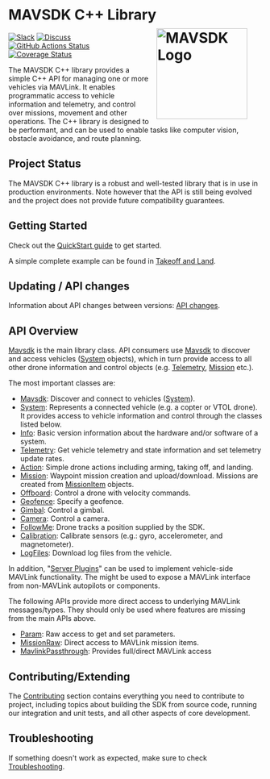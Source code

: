 # MAVSDK C++ Library <div style="float:right; padding:10px; margin-right:20px;"><img src="../../assets/site/sdk_logo_full.png" title="MAVSDK Logo" width="180px"/></div>
[![Slack](https://px4-slack.herokuapp.com/badge.svg)](http://slack.px4.io)&nbsp;[![Discuss](https://img.shields.io/badge/discuss-MAVSDK-ff69b4.svg)](https://discuss.px4.io/c/sdk) [![GitHub Actions Status](https://github.com/mavlink/MAVSDK/workflows/Build%20and%20Test/badge.svg?branch=main)](https://github.com/mavlink/MAVSDK/actions?query=branch%3Amain) [![Coverage Status](https://coveralls.io/repos/github/mavlink/MAVSDK/badge.svg?branch=main)](https://coveralls.io/github/mavlink/MAVSDK?branch=main)

The MAVSDK C++ library provides a simple C++ API for managing one or more vehicles via MAVLink.
It enables programmatic access to vehicle information and telemetry, and control over missions, movement and other operations.
The C++ library is designed to be performant, and can be used to enable tasks like computer vision, obstacle avoidance, and route planning.


## Project Status

The MAVSDK C++ library is a robust and well-tested library that is in use in production environments.
Note however that the API is still being evolved and the project does not provide future compatibility guarantees.

## Getting Started

Check out the [QuickStart guide](quickstart.md) to get started.

A simple complete example can be found in [Takeoff and Land](examples/takeoff_and_land.md).

## Updating / API changes

Information about API changes between versions: [API changes](api_changes.md).

## API Overview

[Mavsdk](api_reference/classmavsdk_1_1_mavsdk.md) is the main library class.
API consumers use [Mavsdk](api_reference/classmavsdk_1_1_mavsdk.md) to discover and access vehicles ([System](api_reference/classmavsdk_1_1_system.md) objects), which in turn provide access to all other drone information and control objects (e.g. [Telemetry](api_reference/classmavsdk_1_1_telemetry.md), [Mission](api_reference/classmavsdk_1_1_mission.md) etc.).

The most important classes are:

- [Mavsdk](api_reference/classmavsdk_1_1_mavsdk.md): Discover and connect to vehicles ([System](api_reference/classmavsdk_1_1_system.md)).
- [System](api_reference/classmavsdk_1_1_system.md): Represents a connected vehicle (e.g. a copter or VTOL drone).
  It provides access to vehicle information and control through the classes listed below.
- [Info](api_reference/classmavsdk_1_1_info.md): Basic version information about the hardware and/or software of a system.
- [Telemetry](api_reference/classmavsdk_1_1_telemetry.md): Get vehicle telemetry and state information and set telemetry update rates.
- [Action](api_reference/classmavsdk_1_1_action.md): Simple drone actions including arming, taking off, and landing.
- [Mission](api_reference/classmavsdk_1_1_mission.md): Waypoint mission creation and upload/download.
  Missions are created from [MissionItem](api_reference/structmavsdk_1_1_mission_1_1_mission_item.md) objects.
- [Offboard](api_reference/classmavsdk_1_1_offboard.md): Control a drone with velocity commands.
- [Geofence](api_reference/classmavsdk_1_1_geofence.md): Specify a geofence.
- [Gimbal](api_reference/classmavsdk_1_1_gimbal.md): Control a gimbal.
- [Camera](api_reference/classmavsdk_1_1_camera.md): Control a camera.
- [FollowMe](api_reference/classmavsdk_1_1_follow_me.md): Drone tracks a position supplied by the SDK.
- [Calibration](api_reference/classmavsdk_1_1_calibration.md):  Calibrate sensors (e.g.: gyro, accelerometer, and magnetometer).
- [LogFiles](api_reference/classmavsdk_1_1_log_files.md): Download log files from the vehicle.


In addition, "[Server Plugins](server_plugins.md)" can be used to implement vehicle-side MAVLink functionality.
The might be used to expose a MAVLink interface from non-MAVLink autopilots or components.


The following APIs provide more direct access to underlying MAVLink messages/types.
They should only be used where features are missing from the main APIs above.
* [Param](api_reference/classmavsdk_1_1_param.md): Raw access to get and set parameters.
* [MissionRaw](api_reference/classmavsdk_1_1_mission_raw.md): Direct access to MAVLink mission items.
* [MavlinkPassthrough](api_reference/classmavsdk_1_1_mavlink_passthrough.md): Provides full/direct MAVLink access


## Contributing/Extending

The [Contributing](contributing/README.md) section contains everything you need to contribute to project, including topics about building the SDK from source code, running our integration and unit tests, and all other aspects of core development.

## Troubleshooting

If something doesn't work as expected, make sure to check [Troubleshooting](troubleshooting.md).
